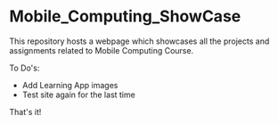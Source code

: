 # Mobile_Computing_ShowCase
This repository hosts a webpage which showcases all the projects and assignments related to Mobile Computing Course.

To Do's:
- Add Learning App images
- Test site again for the last time

That's it!
